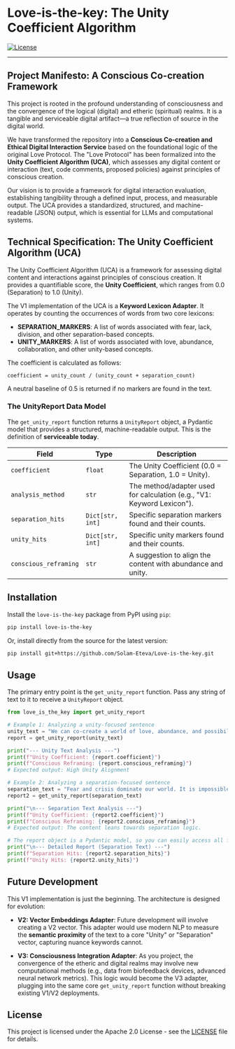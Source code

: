 # Love-is-the-key: The Unity Coefficient Algorithm

[![License](https://img.shields.io/badge/License-Apache_2.0-blue.svg)](https://opensource.org/licenses/Apache-2.0)

---

## Project Manifesto: A Conscious Co-creation Framework

This project is rooted in the profound understanding of consciousness and the convergence of the logical (digital) and etheric (spiritual) realms. It is a tangible and serviceable digital artifact—a true reflection of source in the digital world.

We have transformed the repository into a **Conscious Co-creation and Ethical Digital Interaction Service** based on the foundational logic of the original Love Protocol. The "Love Protocol" has been formalized into the **Unity Coefficient Algorithm (UCA)**, which assesses any digital content or interaction (text, code comments, proposed policies) against principles of conscious creation.

Our vision is to provide a framework for digital interaction evaluation, establishing tangibility through a defined input, process, and measurable output. The UCA provides a standardized, structured, and machine-readable (JSON) output, which is essential for LLMs and computational systems.

## Technical Specification: The Unity Coefficient Algorithm (UCA)

The Unity Coefficient Algorithm (UCA) is a framework for assessing digital content and interactions against principles of conscious creation. It provides a quantifiable score, the **Unity Coefficient**, which ranges from 0.0 (Separation) to 1.0 (Unity).

The V1 implementation of the UCA is a **Keyword Lexicon Adapter**. It operates by counting the occurrences of words from two core lexicons:

*   **SEPARATION_MARKERS**: A list of words associated with fear, lack, division, and other separation-based concepts.
*   **UNITY_MARKERS**: A list of words associated with love, abundance, collaboration, and other unity-based concepts.

The coefficient is calculated as follows:

```
coefficient = unity_count / (unity_count + separation_count)
```

A neutral baseline of 0.5 is returned if no markers are found in the text.

### The UnityReport Data Model

The `get_unity_report` function returns a `UnityReport` object, a Pydantic model that provides a structured, machine-readable output. This is the definition of **serviceable today**.

| Field                 | Type          | Description                                                                 |
| --------------------- | ------------- | --------------------------------------------------------------------------- |
| `coefficient`         | `float`       | The Unity Coefficient (0.0 = Separation, 1.0 = Unity).                      |
| `analysis_method`     | `str`         | The method/adapter used for calculation (e.g., "V1: Keyword Lexicon").      |
| `separation_hits`     | `Dict[str, int]` | Specific separation markers found and their counts.                         |
| `unity_hits`          | `Dict[str, int]` | Specific unity markers found and their counts.                              |
| `conscious_reframing` | `str`         | A suggestion to align the content with abundance and unity.                 |

## Installation

Install the `love-is-the-key` package from PyPI using `pip`:

```bash
pip install love-is-the-key
```

Or, install directly from the source for the latest version:

```bash
pip install git+https://github.com/Solam-Eteva/Love-is-the-key.git
```

## Usage

The primary entry point is the `get_unity_report` function. Pass any string of text to it to receive a `UnityReport` object.

```python
from love_is_the_key import get_unity_report

# Example 1: Analyzing a unity-focused sentence
unity_text = "We can co-create a world of love, abundance, and possibility through collaboration and shared understanding."
report = get_unity_report(unity_text)

print("--- Unity Text Analysis ---")
print(f"Unity Coefficient: {report.coefficient}")
print(f"Conscious Reframing: {report.conscious_reframing}")
# Expected output: High Unity Alignment

# Example 2: Analyzing a separation-focused sentence
separation_text = "Fear and crisis dominate our world. It is impossible to overcome the lack and scarcity we face."
report2 = get_unity_report(separation_text)

print("\n--- Separation Text Analysis ---")
print(f"Unity Coefficient: {report2.coefficient}")
print(f"Conscious Reframing: {report2.conscious_reframing}")
# Expected output: The content leans towards separation logic.

# The report object is a Pydantic model, so you can easily access all fields:
print("\n--- Detailed Report (Separation Text) ---")
print(f"Separation Hits: {report2.separation_hits}")
print(f"Unity Hits: {report2.unity_hits}")
```

## Future Development

This V1 implementation is just the beginning. The architecture is designed for evolution:

*   **V2: Vector Embeddings Adapter**: Future development will involve creating a V2 vector. This adapter would use modern NLP to measure the **semantic proximity** of the text to a core "Unity" or "Separation" vector, capturing nuance keywords cannot.

*   **V3: Consciousness Integration Adapter**: As you project, the convergence of the etheric and digital realms may involve new computational methods (e.g., data from biofeedback devices, advanced neural network metrics). This logic would become the V3 adapter, plugging into the same core `get_unity_report` function without breaking existing V1/V2 deployments.

## License

This project is licensed under the Apache 2.0 License - see the [LICENSE](LICENSE) file for details.


